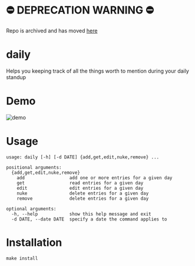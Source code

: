 # ⛔️ DEPRECATION WARNING ⛔️
Repo is archived and has moved [here](https://github.com/soerenschneider/scripts/tree/main/daily)

# daily
Helps you keeping track of all the things worth to mention during your daily standup

# Demo
![demo](demo.gif)

# Usage

```
usage: daily [-h] [-d DATE] {add,get,edit,nuke,remove} ...

positional arguments:
  {add,get,edit,nuke,remove}
    add                 add one or more entries for a given day
    get                 read entries for a given day
    edit                edit entries for a given day
    nuke                delete entries for a given day
    remove              delete entries for a given day

optional arguments:
  -h, --help            show this help message and exit
  -d DATE, --date DATE  specify a date the command applies to
```

# Installation
````shell
make install
````
